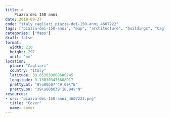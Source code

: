 ```yaml
---
title: > 
    Piazza dei 150 anni
date: 2018-09-27
code: "italy_cagliari_piazza-dei-150-anni_4607222"
tags: ["piazza-dei-150-anni", "map", "architecture", "buildings", "Cagliari", "Italy"]
categories: ["Maps"]
draft: false
format:
  width: 210
  height: 297
  unit: 'mm'
location:
  place: "Cagliari"
  country: "Italy"
  latitude: 39.653039800600745
  longitude: 9.130303476608917
  prettyLat: "9\u00b07'49.09\"E"
  prettyLon: "39\u00b039'10.94\"N"
resources:
- src: "piazza-dei-150-anni_4607222.png"
  title: "Cover"
  name: cover
---
```

